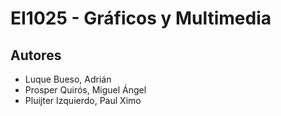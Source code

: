 # EI1025 - Gráficos y Multimedia
## Autores
- Luque Bueso, Adrián
- Prosper Quirós, Miguel Ángel
- Pluijter Izquierdo, Paul Ximo
